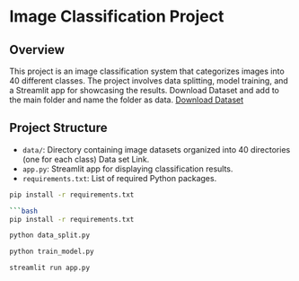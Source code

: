 # Image Classification Project

## Overview
This project is an image classification system that categorizes images into 40 different classes. The project involves data splitting, model training, and a Streamlit app for showcasing the results.
Download Dataset and add to the main folder and name the folder as data.
[Download Dataset](https://drive.google.com/drive/folders/1vUWMfQh0Ri8xTHanec4ZCK35EpW7hLJu?usp=sharing) 

## Project Structure
- `data/`: Directory containing image datasets organized into 40 directories (one for each class) Data set Link.
- `app.py`: Streamlit app for displaying classification results.
- `requirements.txt`: List of required Python packages.


```bash
pip install -r requirements.txt

```bash
pip install -r requirements.txt

python data_split.py

python train_model.py

streamlit run app.py
